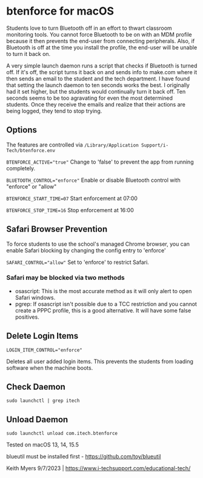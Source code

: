 # btenforce for macOS

Students love to turn Bluetooth off in an effort to thwart classroom monitoring tools. You cannot force Bluetooth to be on with an MDM profile because it then prevents the end-user from connecting peripherals. Also, if Bluetooth is off at the time you install the profile, the end-user will be unable to turn it back on.

A very simple launch daemon runs a script that checks if Bluetooth is turned off.  If it's off, the script turns it back on and sends info to make.com where it then sends an email to the student and the tech department. I have found that setting the launch daemon to ten seconds works the best. I originally had it set higher, but the students would continually turn it back off. Ten seconds seems to be too agravating for even the most determined students. Once they receive the emails and realize that their actions are being logged, they tend to stop trying.

## Options
The features are controlled via `/Library/Application Support/i-Tech/btenforce.env`

`BTENFORCE_ACTIVE="true"`  Change to 'false' to prevent the app from running completely.

`BLUETOOTH_CONTROL="enforce"`  Enable or disable Bluetooth control with "enforce" or "allow"

`BTENFORCE_START_TIME=07` Start enforcement at 07:00

`BTENFORCE_STOP_TIME=16`  Stop enforcement at 16:00

## Safari Browser Prevention
To force students to use the school's managed Chrome browser, you can enable Safari blocking by changing the config entry to 'enforce'

`SAFARI_CONTROL="allow"` Set to 'enforce' to restrict Safari. 

### Safari may be blocked via two methods
* osascript: This is the most accurate method as it will only alert to open Safari windows.
* pgrep:     If osascript isn't possible due to a TCC restriction and you cannot create a PPPC profile, this is a good alternative. It will have some false positives.

## Delete Login Items
`LOGIN_ITEM_CONTROL="enforce"`

Deletes all user added login items. This prevents the students from loading software when the machine boots.

## Check Daemon
`sudo launchctl | grep itech`

## Unload Daemon
`sudo launchctl unload com.itech.btenforce`

Tested on macOS 13, 14, 15.5

blueutil must be installed first - https://github.com/toy/blueutil

Keith Myers 9/7/2023 | https://www.i-techsupport.com/educational-tech/
